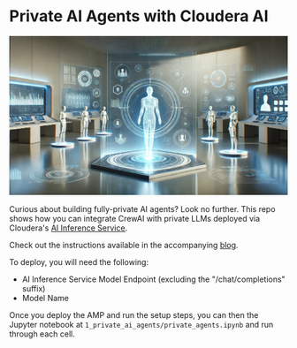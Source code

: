 # Private AI Agents with Cloudera AI
![AMP Banner Image](./assets/AMP%20Banner.png)

Curious about building fully-private AI agents? Look no further. This repo shows how you can integrate CrewAI with private LLMs deployed via Cloudera's [AI Inference Service](https://www.cloudera.com/products/machine-learning/ai-inference-service.html).

Check out the instructions available in the accompanying [blog](https://community.cloudera.com/t5/Community-Articles/Fully-Private-Agents-with-Cloudera-s-AI-Inference-Service/ta-p/400799).

To deploy, you will need the following:
* AI Inference Service Model Endpoint (excluding the "/chat/completions" suffix)
* Model Name

Once you deploy the AMP and run the setup steps, you can then the Jupyter notebook at ```1_private_ai_agents/private_agents.ipynb``` and run through each cell.
